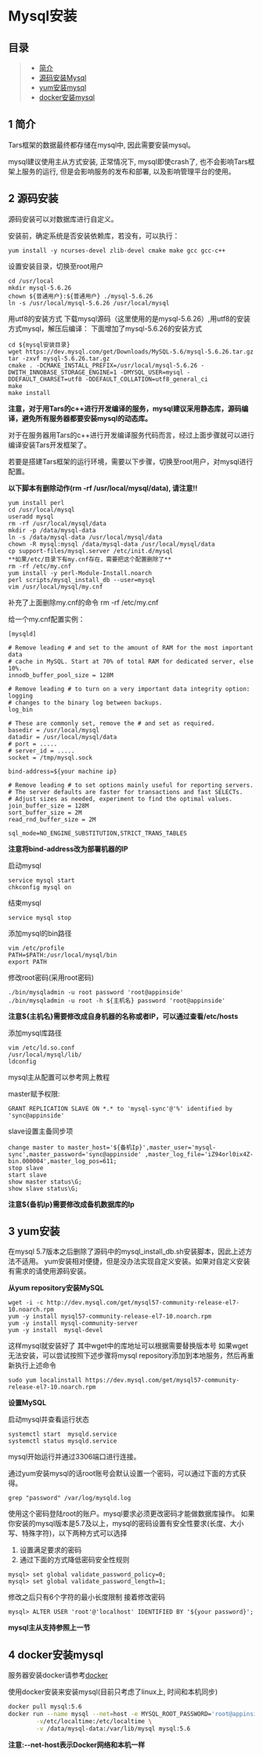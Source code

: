 # Mysql安装

## 目录

> * [简介](mysql.md#chapter-1)
> * [源码安装Mysql](mysql.md#chapter-2)
> * [yum安装mysql](mysql.md#chapter-3)
> * [docker安装mysql](mysql.md#chapter-4)

## 1 简介 <a id="chapter-1"></a>

Tars框架的数据最终都存储在mysql中, 因此需要安装mysql。

mysql建议使用主从方式安装, 正常情况下, mysql即使crash了, 也不会影响Tars框架上服务的运行, 但是会影响服务的发布和部署, 以及影响管理平台的使用。

## 2 源码安装 <a id="chapter-2"></a>

源码安装可以对数据库进行自定义。

安装前，确定系统是否安装依赖库，若没有，可以执行：

```text
yum install -y ncurses-devel zlib-devel cmake make gcc gcc-c++
```

设置安装目录，切换至root用户

```text
cd /usr/local
mkdir mysql-5.6.26
chown ${普通用户}:${普通用户} ./mysql-5.6.26
ln -s /usr/local/mysql-5.6.26 /usr/local/mysql
```

用utf8的安装方式 下载mysql源码（这里使用的是mysql-5.6.26）,用utf8的安装方式mysql，解压后编译： 下面增加了mysql-5.6.26的安装方式

```text
cd ${mysql安装目录}
wget https://dev.mysql.com/get/Downloads/MySQL-5.6/mysql-5.6.26.tar.gz
tar -zxvf mysql-5.6.26.tar.gz
cmake . -DCMAKE_INSTALL_PREFIX=/usr/local/mysql-5.6.26 -DWITH_INNOBASE_STORAGE_ENGINE=1 -DMYSQL_USER=mysql -DDEFAULT_CHARSET=utf8 -DDEFAULT_COLLATION=utf8_general_ci
make
make install
```

**注意，对于用Tars的c++进行开发编译的服务，mysql建议采用静态库，源码编译，避免所有服务器都要安装mysql的动态库。**

对于在服务器用Tars的c++进行开发编译服务代码而言，经过上面步骤就可以进行编译安装Tars开发框架了。

若要是搭建Tars框架的运行环境，需要以下步骤，切换至root用户，对mysql进行配置。

**以下脚本有删除动作\(rm -rf /usr/local/mysql/data\), 请注意!!**

```text
yum install perl
cd /usr/local/mysql
useradd mysql
rm -rf /usr/local/mysql/data
mkdir -p /data/mysql-data
ln -s /data/mysql-data /usr/local/mysql/data
chown -R mysql:mysql /data/mysql-data /usr/local/mysql/data
cp support-files/mysql.server /etc/init.d/mysql
**如果/etc/目录下有my.cnf存在，需要把这个配置删除了**
rm -rf /etc/my.cnf
yum install -y perl-Module-Install.noarch
perl scripts/mysql_install_db --user=mysql
vim /usr/local/mysql/my.cnf
```

补充了上面删除my.cnf的命令 rm -rf /etc/my.cnf

给一个my.cnf配置实例：

```text
[mysqld]

# Remove leading # and set to the amount of RAM for the most important data
# cache in MySQL. Start at 70% of total RAM for dedicated server, else 10%.
innodb_buffer_pool_size = 128M

# Remove leading # to turn on a very important data integrity option: logging
# changes to the binary log between backups.
log_bin

# These are commonly set, remove the # and set as required.
basedir = /usr/local/mysql
datadir = /usr/local/mysql/data
# port = .....
# server_id = .....
socket = /tmp/mysql.sock

bind-address=${your machine ip}

# Remove leading # to set options mainly useful for reporting servers.
# The server defaults are faster for transactions and fast SELECTs.
# Adjust sizes as needed, experiment to find the optimal values.
join_buffer_size = 128M
sort_buffer_size = 2M
read_rnd_buffer_size = 2M

sql_mode=NO_ENGINE_SUBSTITUTION,STRICT_TRANS_TABLES
```

**注意将bind-address改为部署机器的IP**

启动mysql

```text
service mysql start
chkconfig mysql on
```

结束mysql

```text
service mysql stop
```

添加mysql的bin路径

```text
vim /etc/profile
PATH=$PATH:/usr/local/mysql/bin
export PATH
```

修改root密码\(采用root密码\)

```text
./bin/mysqladmin -u root password 'root@appinside'
./bin/mysqladmin -u root -h ${主机名} password 'root@appinside'
```

**注意${主机名}需要修改成自身机器的名称或者IP，可以通过查看/etc/hosts**

添加mysql库路径

```text
vim /etc/ld.so.conf
/usr/local/mysql/lib/
ldconfig
```

mysql主从配置可以参考网上教程

master赋予权限:

```text
GRANT REPLICATION SLAVE ON *.* to 'mysql-sync'@'%' identified by 'sync@appinside'
```

slave设置主备同步项

```text
change master to master_host='${备机Ip}',master_user='mysql-sync',master_password='sync@appinside' ,master_log_file='iZ94orl0ix4Z-bin.000004',master_log_pos=611;
stop slave
start slave
show master status\G;
show slave status\G;
```

**注意${备机Ip}需要修改成备机数据库的Ip**

## 3 yum安装 <a id="chapter-3"></a>

在mysql 5.7版本之后删除了源码中的mysql\_install\_db.sh安装脚本，因此上述方法不适用。 yum安装相对便捷，但是没办法实现自定义安装。如果对自定义安装有需求的请使用源码安装。

**从yum repository安装MySQL**

```text
wget -i -c http://dev.mysql.com/get/mysql57-community-release-el7-10.noarch.rpm
yum -y install mysql57-community-release-el7-10.noarch.rpm
yum -y install mysql-community-server
yum -y install  mysql-devel
```

这样mysql就安装好了 其中wget中的库地址可以根据需要替换版本号 如果wget无法安装，可以尝试按照下述步骤将mysql repository添加到本地服务，然后再重新执行上述命令

```text
sudo yum localinstall https://dev.mysql.com/get/mysql57-community-release-el7-10.noarch.rpm
```

**设置MySQL**

启动mysql并查看运行状态

```text
systemctl start  mysqld.service
systemctl status mysqld.service
```

mysql开始运行并通过3306端口进行连接。

通过yum安装mysql的话root账号会默认设置一个密码，可以通过下面的方式获得。

```text
grep "password" /var/log/mysqld.log
```

使用这个密码登陆root的账户。mysql要求必须更改密码才能做数据库操作。 如果你安装的mysql版本是5.7及以上，mysql的密码设置有安全性要求\(长度、大小写、特殊字符\)，以下两种方式可以选择

1. 设置满足要求的密码
2. 通过下面的方式降低密码安全性规则

```text
mysql> set global validate_password_policy=0;
mysql> set global validate_password_length=1;
```

修改之后只有6个字符的最小长度限制 接着修改密码

```text
mysql> ALTER USER 'root'@'localhost' IDENTIFIED BY '${your password}';
```

**mysql主从支持参照上一节**

## 4 docker安装mysql <a id="chapter-4"></a>

服务器安装docker请参考[docker](docker.md)

使用docker安装来安装mysql\(目前只考虑了linux上, 时间和本机同步\)

```bash
docker pull mysql:5.6
docker run --name mysql --net=host -e MYSQL_ROOT_PASSWORD='root@appinside' -d -p 3306:3306 \
        -v/etc/localtime:/etc/localtime \
        -v /data/mysql-data:/var/lib/mysql mysql:5.6
```

**注意:--net-host表示Docker网络和本机一样**

